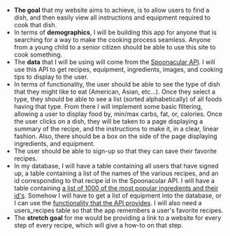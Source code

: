 - **The goal** that my website aims to achieve, is to allow users to find a dish, and then easily view all instructions and equipment required to cook that dish.
- In terms of **demographics**, I will be building this app for anyone that is searching for a way to make the cooking process seamless. Anyone from a young child to a senior citizen should be able to use this site to cook something.
- The **data** that I will be using will come from the [Spoonacular API](https://spoonacular.com/food-api). I will use this API to get recipes, equipment, ingredients, images, and cooking tips to display to the user.
- In terms of functionality, the user should be able to see the type of dish that they might like to eat (American, Asian, etc...). Once they select a type, they should be able to see a list (sorted alphabetically) of all foods having that type. From there I will implement some basic filtering, allowing a user to display food by, min/max carbs, fat, or, calories. Once the user clicks on a dish, they will be taken to a page displaying a summary of the recipe, and the instructions to make it, in a clear, linear fashion. Also, there should be a box on the side of the page displaying ingredients, and equipment.
- The user should be able to sign-up so that they can save their favorite recipes.
- In my database, I will have a table containing all users that have signed up, a table containing a list of the names of the various recipes, and an id corresponding to that recipe id in the Spoonacular API. I will have a table containing [a list of 1000 of the most popular ingredients and their id's](https://spoonacular.com/food-api/docs#List-of-Ingredients). Somehow I will have to get a list of equipment into the database, or I can use the [functionality that the API provides](https://spoonacular.com/food-api/docs#Get-Recipe-Equipment-by-ID). I will also need a users_recipes table so that the app remembers a user's favorite recipes.
- The **stretch goal** for me would be providing a link to a website for every step of every recipe, which will give a how-to on that step.

